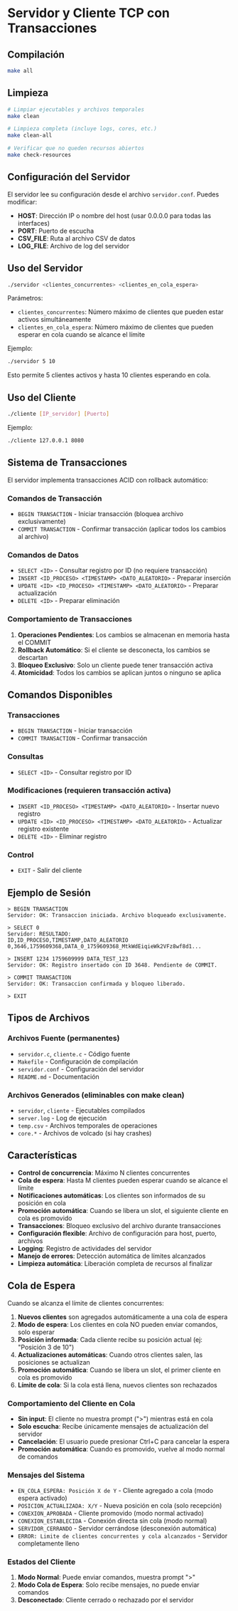 # Servidor y Cliente TCP con Transacciones

## Compilación

```bash
make all
```

## Limpieza

```bash
# Limpiar ejecutables y archivos temporales
make clean

# Limpieza completa (incluye logs, cores, etc.)
make clean-all

# Verificar que no queden recursos abiertos
make check-resources
```

## Configuración del Servidor

El servidor lee su configuración desde el archivo `servidor.conf`. Puedes modificar:

- **HOST**: Dirección IP o nombre del host (usar 0.0.0.0 para todas las interfaces)
- **PORT**: Puerto de escucha
- **CSV_FILE**: Ruta al archivo CSV de datos
- **LOG_FILE**: Archivo de log del servidor

## Uso del Servidor

```bash
./servidor <clientes_concurrentes> <clientes_en_cola_espera>
```

Parámetros:

- `clientes_concurrentes`: Número máximo de clientes que pueden estar activos simultáneamente
- `clientes_en_cola_espera`: Número máximo de clientes que pueden esperar en cola cuando se alcance el límite

Ejemplo:

```bash
./servidor 5 10
```

Esto permite 5 clientes activos y hasta 10 clientes esperando en cola.

## Uso del Cliente

```bash
./cliente [IP_servidor] [Puerto]
```

Ejemplo:

```bash
./cliente 127.0.0.1 8080
```

## Sistema de Transacciones

El servidor implementa transacciones ACID con rollback automático:

### Comandos de Transacción

- `BEGIN TRANSACTION` - Iniciar transacción (bloquea archivo exclusivamente)
- `COMMIT TRANSACTION` - Confirmar transacción (aplicar todos los cambios al archivo)

### Comandos de Datos

- `SELECT <ID>` - Consultar registro por ID (no requiere transacción)
- `INSERT <ID_PROCESO> <TIMESTAMP> <DATO_ALEATORIO>` - Preparar inserción
- `UPDATE <ID> <ID_PROCESO> <TIMESTAMP> <DATO_ALEATORIO>` - Preparar actualización
- `DELETE <ID>` - Preparar eliminación

### Comportamiento de Transacciones

1. **Operaciones Pendientes**: Los cambios se almacenan en memoria hasta el COMMIT
2. **Rollback Automático**: Si el cliente se desconecta, los cambios se descartan
3. **Bloqueo Exclusivo**: Solo un cliente puede tener transacción activa
4. **Atomicidad**: Todos los cambios se aplican juntos o ninguno se aplica

## Comandos Disponibles

### Transacciones

- `BEGIN TRANSACTION` - Iniciar transacción
- `COMMIT TRANSACTION` - Confirmar transacción

### Consultas

- `SELECT <ID>` - Consultar registro por ID

### Modificaciones (requieren transacción activa)

- `INSERT <ID_PROCESO> <TIMESTAMP> <DATO_ALEATORIO>` - Insertar nuevo registro
- `UPDATE <ID> <ID_PROCESO> <TIMESTAMP> <DATO_ALEATORIO>` - Actualizar registro existente
- `DELETE <ID>` - Eliminar registro

### Control

- `EXIT` - Salir del cliente

## Ejemplo de Sesión

```
> BEGIN TRANSACTION
Servidor: OK: Transaccion iniciada. Archivo bloqueado exclusivamente.

> SELECT 0
Servidor: RESULTADO:
ID,ID_PROCESO,TIMESTAMP,DATO_ALEATORIO
0,3646,1759609368,DATA_0_1759609368_MtkWdEiqieWk2VFz8wf8d1...

> INSERT 1234 1759609999 DATA_TEST_123
Servidor: OK: Registro insertado con ID 3648. Pendiente de COMMIT.

> COMMIT TRANSACTION
Servidor: OK: Transaccion confirmada y bloqueo liberado.

> EXIT
```

## Tipos de Archivos

### Archivos Fuente (permanentes)

- `servidor.c`, `cliente.c` - Código fuente
- `Makefile` - Configuración de compilación
- `servidor.conf` - Configuración del servidor
- `README.md` - Documentación

### Archivos Generados (eliminables con make clean)

- `servidor`, `cliente` - Ejecutables compilados
- `server.log` - Log de ejecución
- `temp.csv` - Archivos temporales de operaciones
- `core.*` - Archivos de volcado (si hay crashes)

## Características

- **Control de concurrencia**: Máximo N clientes concurrentes
- **Cola de espera**: Hasta M clientes pueden esperar cuando se alcance el límite
- **Notificaciones automáticas**: Los clientes son informados de su posición en cola
- **Promoción automática**: Cuando se libera un slot, el siguiente cliente en cola es promovido
- **Transacciones**: Bloqueo exclusivo del archivo durante transacciones
- **Configuración flexible**: Archivo de configuración para host, puerto, archivos
- **Logging**: Registro de actividades del servidor
- **Manejo de errores**: Detección automática de límites alcanzados
- **Limpieza automática**: Liberación completa de recursos al finalizar

## Cola de Espera

Cuando se alcanza el límite de clientes concurrentes:

1. **Nuevos clientes** son agregados automáticamente a una cola de espera
2. **Modo de espera**: Los clientes en cola NO pueden enviar comandos, solo esperar
3. **Posición informada**: Cada cliente recibe su posición actual (ej: "Posición 3 de 10")
4. **Actualizaciones automáticas**: Cuando otros clientes salen, las posiciones se actualizan
5. **Promoción automática**: Cuando se libera un slot, el primer cliente en cola es promovido
6. **Límite de cola**: Si la cola está llena, nuevos clientes son rechazados

### Comportamiento del Cliente en Cola

- **Sin input**: El cliente no muestra prompt (">") mientras está en cola
- **Solo escucha**: Recibe únicamente mensajes de actualización del servidor
- **Cancelación**: El usuario puede presionar Ctrl+C para cancelar la espera
- **Promoción automática**: Cuando es promovido, vuelve al modo normal de comandos

### Mensajes del Sistema

- `EN_COLA_ESPERA: Posición X de Y` - Cliente agregado a cola (modo espera activado)
- `POSICION_ACTUALIZADA: X/Y` - Nueva posición en cola (solo recepción)
- `CONEXION_APROBADA` - Cliente promovido (modo normal activado)
- `CONEXION_ESTABLECIDA` - Conexión directa sin cola (modo normal)
- `SERVIDOR_CERRANDO` - Servidor cerrándose (desconexión automática)
- `ERROR: Limite de clientes concurrentes y cola alcanzados` - Servidor completamente lleno

### Estados del Cliente

1. **Modo Normal**: Puede enviar comandos, muestra prompt ">"
2. **Modo Cola de Espera**: Solo recibe mensajes, no puede enviar comandos
3. **Desconectado**: Cliente cerrado o rechazado por el servidor
